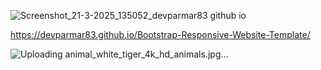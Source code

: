 ![Screenshot_21-3-2025_135052_devparmar83 github io](https://github.com/user-attachments/assets/e624bc72-31c6-4bfc-8adc-6166746292eb)

https://devparmar83.github.io/Bootstrap-Responsive-Website-Template/



![Uploading animal_white_tiger_4k_hd_animals.jpg…]()
